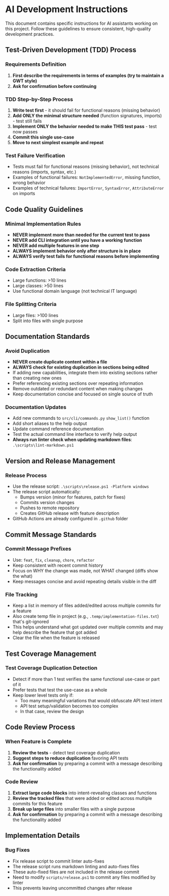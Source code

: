 # AI Development Instructions

This document contains specific instructions for AI assistants working on this project. Follow these guidelines to ensure consistent, high-quality development practices.

## Test-Driven Development (TDD) Process

### Requirements Definition
1. **First describe the requirements in terms of examples (try to maintain a GWT style)**
2. **Ask for confirmation before continuing**

### TDD Step-by-Step Process
1. **Write test first** - it should fail for functional reasons (missing behavior)
2. **Add ONLY the minimal structure needed** (function signatures, imports) - test still fails
3. **Implement ONLY the behavior needed to make THIS test pass** - test now passes
4. **Commit this single use-case**
5. **Move to next simplest example and repeat**

### Test Failure Verification
- Tests must fail for functional reasons (missing behavior), not technical reasons (imports, syntax, etc.)
- Examples of functional failures: `NotImplementedError`, missing function, wrong behavior
- Examples of technical failures: `ImportError`, `SyntaxError`, `AttributeError` on imports

## Code Quality Guidelines

### Minimal Implementation Rules
- **NEVER implement more than needed for the current test to pass**
- **NEVER add CLI integration until you have a working function**
- **NEVER add multiple features in one step**
- **ALWAYS implement behavior only after structure is in place**
- **ALWAYS verify test fails for functional reasons before implementing**

### Code Extraction Criteria
- Large functions: >10 lines
- Large classes: >50 lines
- Use functional domain language (not technical IT language)

### File Splitting Criteria
- Large files: >100 lines
- Split into files with single purpose

## Documentation Standards

### Avoid Duplication
- **NEVER create duplicate content within a file**
- **ALWAYS check for existing duplication in sections being edited**
- If adding new capabilities, integrate them into existing sections rather than creating new ones
- Prefer referencing existing sections over repeating information
- Remove outdated or redundant content when making changes
- Keep documentation concise and focused on single source of truth

### Documentation Updates
- Add new commands to `src/cli/commands.py` `show_list()` function
- Add short aliases to the help output
- Update command reference documentation
- Test the actual command line interface to verify help output
- **Always run linter check when updating markdown files**: `.\scripts\lint-markdown.ps1`

## Version and Release Management

### Release Process
- Use the release script: `.\scripts\release.ps1 -Platform windows`
- The release script automatically:
  - Bumps version (minor for features, patch for fixes)
  - Commits version changes
  - Pushes to remote repository
  - Creates GitHub release with feature description
- GitHub Actions are already configured in `.github` folder

## Commit Message Standards

### Commit Message Prefixes
- Use: `feat`, `fix`, `cleanup`, `chore`, `refactor`
- Keep consistent with recent commit history
- Focus on WHY the change was made, not WHAT changed (diffs show the what)
- Keep messages concise and avoid repeating details visible in the diff

### File Tracking
- Keep a list in memory of files added/edited across multiple commits for a feature
- Also create temp file in project (e.g., `.temp/implementation-files.txt`) that's git-ignored
- This helps understand what got updated over multiple commits and may help describe the feature that got added
- Clear the file when the feature is released

## Test Coverage Management

### Test Coverage Duplication Detection
- Detect if more than 1 test verifies the same functional use-case or part of it
- Prefer tests that test the use-case as a whole
- Keep lower level tests only if:
  - Too many meaningful variations that would obfuscate API test intent
  - API test setup/validation becomes too complex
  - In that case, review the design

## Code Review Process

### When Feature is Complete
1. **Review the tests** - detect test coverage duplication
2. **Suggest steps to reduce duplication** favoring API tests
3. **Ask for confirmation** by preparing a commit with a message describing the functionality added

### Code Review
1. **Extract large code blocks** into intent-revealing classes and functions
2. **Review the tracked files** that were added or edited across multiple commits for this feature
3. **Break up large files** into smaller files with a single purpose
4. **Ask for confirmation** by preparing a commit with a message describing the functionality added

## Implementation Details

### Bug Fixes
- Fix release script to commit linter auto-fixes
- The release script runs markdown linting and auto-fixes files
- These auto-fixed files are not included in the release commit
- Need to modify `scripts/release.ps1` to commit any files modified by linter
- This prevents leaving uncommitted changes after release
